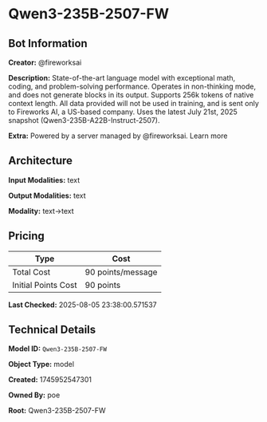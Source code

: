 # Qwen3-235B-2507-FW

## Bot Information

**Creator:** @fireworksai

**Description:** State-of-the-art language model with exceptional math, coding, and problem-solving performance. Operates in non-thinking mode, and does not generate <think></think> blocks in its output. Supports 256k tokens of native context length. All data provided will not be used in training, and is sent only to Fireworks AI, a US-based company. Uses the latest July 21st, 2025 snapshot (Qwen3-235B-A22B-Instruct-2507).

**Extra:** Powered by a server managed by @fireworksai. Learn more


## Architecture

**Input Modalities:** text

**Output Modalities:** text

**Modality:** text->text


## Pricing

| Type | Cost |
|------|------|
| Total Cost | 90 points/message |
| Initial Points Cost | 90 points |

**Last Checked:** 2025-08-05 23:38:00.571537


## Technical Details

**Model ID:** `Qwen3-235B-2507-FW`

**Object Type:** model

**Created:** 1745952547301

**Owned By:** poe

**Root:** Qwen3-235B-2507-FW
